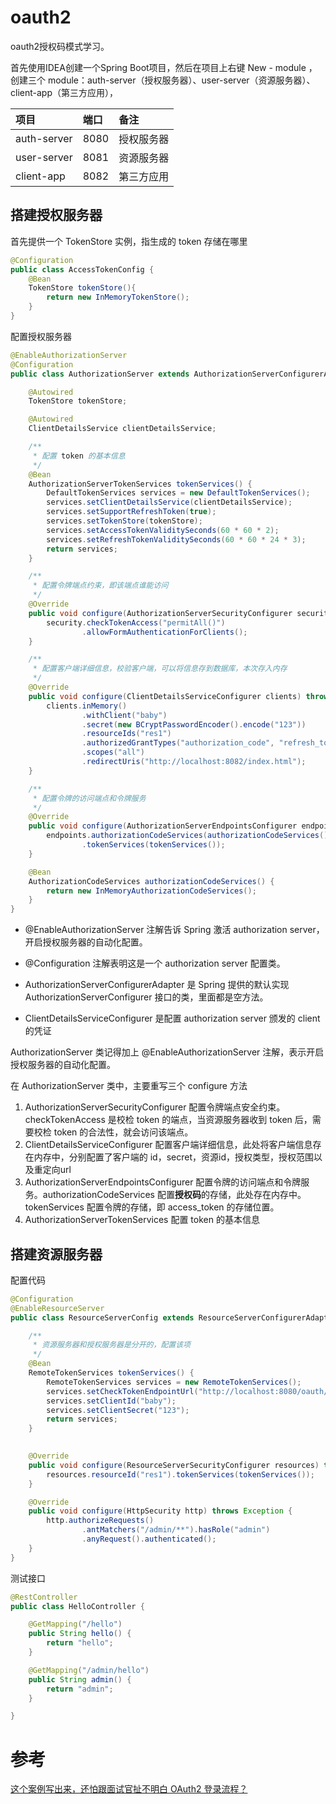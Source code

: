 # oauth2

oauth2授权码模式学习。

首先使用IDEA创建一个Spring Boot项目，然后在项目上右键 New - module ，创建三个 module：auth-server（授权服务器）、user-server（资源服务器）、client-app（第三方应用），

| 项目        | 端口 | 备注       |
| :---------- | :--- | :--------- |
| auth-server | 8080 | 授权服务器 |
| user-server | 8081 | 资源服务器 |
| client-app  | 8082 | 第三方应用 |

## 搭建授权服务器

首先提供一个 TokenStore 实例，指生成的 token 存储在哪里

```java
@Configuration
public class AccessTokenConfig {
    @Bean
    TokenStore tokenStore(){
        return new InMemoryTokenStore();
    }
}
```



配置授权服务器

```java
@EnableAuthorizationServer
@Configuration
public class AuthorizationServer extends AuthorizationServerConfigurerAdapter {

    @Autowired
    TokenStore tokenStore;

    @Autowired
    ClientDetailsService clientDetailsService;

    /**
     * 配置 token 的基本信息
     */
    @Bean
    AuthorizationServerTokenServices tokenServices() {
        DefaultTokenServices services = new DefaultTokenServices();
        services.setClientDetailsService(clientDetailsService);
        services.setSupportRefreshToken(true);
        services.setTokenStore(tokenStore);
        services.setAccessTokenValiditySeconds(60 * 60 * 2);
        services.setRefreshTokenValiditySeconds(60 * 60 * 24 * 3);
        return services;
    }

    /**
     * 配置令牌端点约束，即该端点谁能访问
     */
    @Override
    public void configure(AuthorizationServerSecurityConfigurer security) throws Exception {
        security.checkTokenAccess("permitAll()")
                .allowFormAuthenticationForClients();
    }

    /**
     * 配置客户端详细信息，校验客户端，可以将信息存到数据库，本次存入内存
     */
    @Override
    public void configure(ClientDetailsServiceConfigurer clients) throws Exception {
        clients.inMemory()
                .withClient("baby")
                .secret(new BCryptPasswordEncoder().encode("123"))
                .resourceIds("res1")
                .authorizedGrantTypes("authorization_code", "refresh_token")
                .scopes("all")
                .redirectUris("http://localhost:8082/index.html");
    }

    /**
     * 配置令牌的访问端点和令牌服务
     */
    @Override
    public void configure(AuthorizationServerEndpointsConfigurer endpoints) throws Exception {
        endpoints.authorizationCodeServices(authorizationCodeServices())
                .tokenServices(tokenServices());
    }

    @Bean
    AuthorizationCodeServices authorizationCodeServices() {
        return new InMemoryAuthorizationCodeServices();
    }
}

```

* @EnableAuthorizationServer 注解告诉 Spring 激活 authorization server，开启授权服务器的自动化配置。
* @Configuration 注解表明这是一个 authorization server 配置类。
* AuthorizationServerConfigurerAdapter 是 Spring 提供的默认实现 AuthorizationServerConfigurer 接口的类，里面都是空方法。

* ClientDetailsServiceConfigurer 是配置 authorization server 颁发的 client 的凭证



AuthorizationServer 类记得加上 @EnableAuthorizationServer 注解，表示开启授权服务器的自动化配置。

在 AuthorizationServer 类中，主要重写三个 configure 方法

1.  AuthorizationServerSecurityConfigurer 配置令牌端点安全约束。checkTokenAccess 是校检 token 的端点，当资源服务器收到 token 后，需要校检 token 的合法性，就会访问该端点。
2.  ClientDetailsServiceConfigurer 配置客户端详细信息，此处将客户端信息存在内存中，分别配置了客户端的 id，secret，资源id，授权类型，授权范围以及重定向url
3.  AuthorizationServerEndpointsConfigurer 配置令牌的访问端点和令牌服务。authorizationCodeServices 配置**授权码**的存储，此处存在内存中。tokenServices 配置令牌的存储，即 access_token 的存储位置。
4.  AuthorizationServerTokenServices 配置 token 的基本信息



## 搭建资源服务器

配置代码

```java
@Configuration
@EnableResourceServer
public class ResourceServerConfig extends ResourceServerConfigurerAdapter {

    /**
     * 资源服务器和授权服务器是分开的，配置该项
     */
    @Bean
    RemoteTokenServices tokenServices() {
        RemoteTokenServices services = new RemoteTokenServices();
        services.setCheckTokenEndpointUrl("http://localhost:8080/oauth/check_token");
        services.setClientId("baby");
        services.setClientSecret("123");
        return services;
    }

    
    @Override
    public void configure(ResourceServerSecurityConfigurer resources) throws Exception {
        resources.resourceId("res1").tokenServices(tokenServices());
    }

    @Override
    public void configure(HttpSecurity http) throws Exception {
        http.authorizeRequests()
                .antMatchers("/admin/**").hasRole("admin")
                .anyRequest().authenticated();
    }
}

```



测试接口

```java
@RestController
public class HelloController {

    @GetMapping("/hello")
    public String hello() {
        return "hello";
    }

    @GetMapping("/admin/hello")
    public String admin() {
        return "admin";
    }

}
```





# 参考

[这个案例写出来，还怕跟面试官扯不明白 OAuth2 登录流程？](https://mp.weixin.qq.com/s?__biz=MzI1NDY0MTkzNQ==&mid=2247488214&idx=1&sn=5601775213285217913c92768d415eca&chksm=e9c340b6deb4c9a01bc383b2c0ab124358663adf22a58ba385f792224ba532079a028ba92a3d&scene=178#rd)

